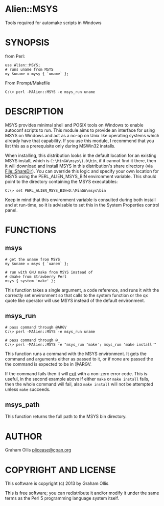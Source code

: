 # Alien::MSYS

Tools required for automake scripts in Windows

# SYNOPSIS

from Perl:

    use Alien::MSYS;
    # runs uname from MSYS
    my $uname = mysy { `uname` };

From Prompt/Makefile

    C:\> perl -MAlien::MSYS -e msys_run uname

# DESCRIPTION

MSYS provides minimal shell and POSIX tools on Windows to enable autoconf scripts to run.
This module aims to provide an interface for using MSYS on Windows and act as a no-op on
Unix like operating systems which already have that capability.  If you use this module,
I recommend that you list this as a prerequisite only during MSWin32 installs.

When installing, this distribution looks in the default location for an existing MSYS
install, which is `C:\MinGW\msys\1.0\bin`, if it cannot find it there, then it will
download and install MSYS in this distribution's share directory (via [File::ShareDir](https://metacpan.org/pod/File::ShareDir)).
You can override this logic and specify your own location for MSYS using the 
PERL\_ALIEN\_MSYS\_BIN environment variable.  This should point to the directory containing
the MSYS executables:

    C:\> set PERL_ALIEN_MSYS_BIN=D:\MinGW\msys\bin

Keep in mind that this environment variable is consulted during both install and at run-time,
so it is advisable to set this in the System Properties control panel.

# FUNCTIONS

## msys

    # get the uname from MSYS
    my $uname = msys { `uanem` };
    
    # run with GNU make from MSYS instead of
    # dmake from Strawberry Perl
    msys { system 'make' };

This function takes a single argument, a code reference, and runs it with the correctly
set environment so that calls to the system function or the qx quote like operator will
use MSYS instead of the default environment.

## msys\_run

    # pass command through @ARGV
    C:\> perl -MAlien::MSYS -e msys_run uname
    
    # pass command through @_
    C:\> perl -MAlien::MSYS -e "msys_run 'make'; msys_run 'make install'"

This function runs a command with the MSYS environment.  It gets the command and arguments
either as passed to it, or if none are passed the the command is expected to be in
@ARGV.

If the command fails then it will [exit](https://metacpan.org/pod/perlfunc#exit) with a non-zero error code.  This
is useful, in the second example above if either `make` or `make install` fails, then
the whole command will fail, also `make install` will not be attempted unless `make`
succeeds.

## msys\_path

This function returns the full path to the MSYS bin directory.

# AUTHOR

Graham Ollis <plicease@cpan.org>

# COPYRIGHT AND LICENSE

This software is copyright (c) 2013 by Graham Ollis.

This is free software; you can redistribute it and/or modify it under
the same terms as the Perl 5 programming language system itself.
